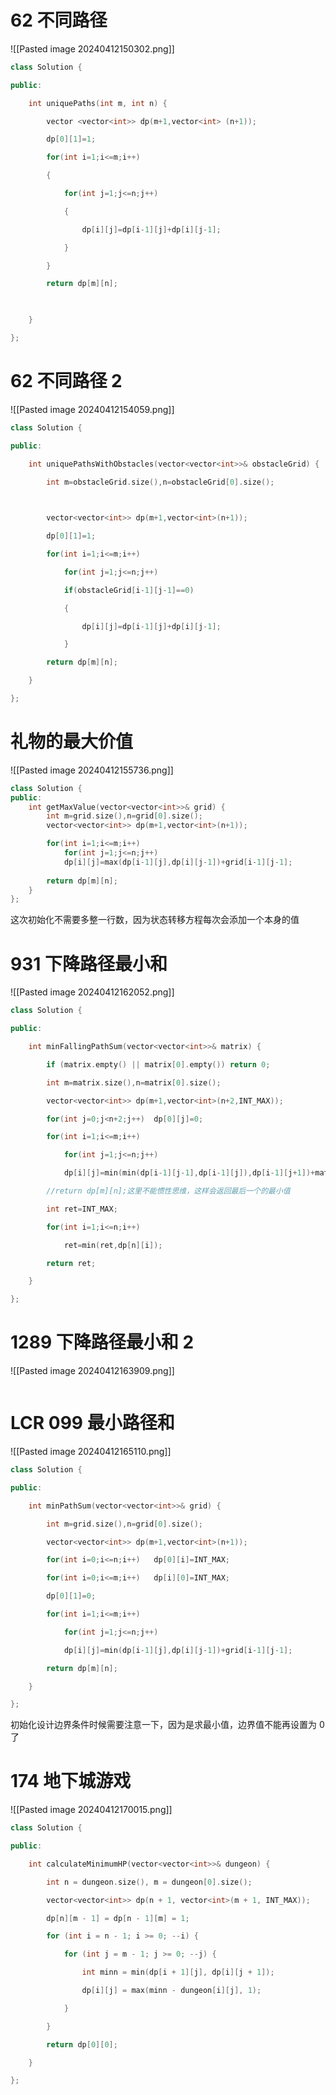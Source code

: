 # 62 不同路径
![[Pasted image 20240412150302.png]]


```cpp
class Solution {

public:

    int uniquePaths(int m, int n) {

        vector <vector<int>> dp(m+1,vector<int> (n+1));

        dp[0][1]=1;

        for(int i=1;i<=m;i++)

        {

            for(int j=1;j<=n;j++)

            {

                dp[i][j]=dp[i-1][j]+dp[i][j-1];

            }

        }

        return dp[m][n];

  

    }

};
```

# 62 不同路径 2
![[Pasted image 20240412154059.png]]


```cpp
class Solution {

public:

    int uniquePathsWithObstacles(vector<vector<int>>& obstacleGrid) {

        int m=obstacleGrid.size(),n=obstacleGrid[0].size();

  

        vector<vector<int>> dp(m+1,vector<int>(n+1));

        dp[0][1]=1;

        for(int i=1;i<=m;i++)

            for(int j=1;j<=n;j++)

            if(obstacleGrid[i-1][j-1]==0)

            {

                dp[i][j]=dp[i-1][j]+dp[i][j-1];

            }

        return dp[m][n];

    }

};
```

# 礼物的最大价值
![[Pasted image 20240412155736.png]]
```cpp
class Solution {
public:
    int getMaxValue(vector<vector<int>>& grid) {
        int m=grid.size(),n=grid[0].size();
        vector<vector<int>> dp(m+1,vector<int>(n+1));

        for(int i=1;i<=m;i++)
            for(int j=1;j<=n;j++)
            dp[i][j]=max(dp[i-1][j],dp[i][j-1])+grid[i-1][j-1];
        
        return dp[m][n];
    }
};
```
这次初始化不需要多整一行数，因为状态转移方程每次会添加一个本身的值

# 931 下降路径最小和
![[Pasted image 20240412162052.png]]

```cpp
class Solution {

public:

    int minFallingPathSum(vector<vector<int>>& matrix) {

        if (matrix.empty() || matrix[0].empty()) return 0;

        int m=matrix.size(),n=matrix[0].size();

        vector<vector<int>> dp(m+1,vector<int>(n+2,INT_MAX));

        for(int j=0;j<n+2;j++)  dp[0][j]=0;

        for(int i=1;i<=m;i++)

            for(int j=1;j<=n;j++)

            dp[i][j]=min(min(dp[i-1][j-1],dp[i-1][j]),dp[i-1][j+1])+matrix[i-1][j-1];

        //return dp[m][n];这里不能惯性思维，这样会返回最后一个的最小值

        int ret=INT_MAX;

        for(int i=1;i<=n;i++)

            ret=min(ret,dp[n][i]);

        return ret;

    }

};
```

# 1289 下降路径最小和 2
![[Pasted image 20240412163909.png]]
```cpp
```

# LCR 099 最小路径和
![[Pasted image 20240412165110.png]]
```cpp
class Solution {

public:

    int minPathSum(vector<vector<int>>& grid) {

        int m=grid.size(),n=grid[0].size();

        vector<vector<int>> dp(m+1,vector<int>(n+1));

        for(int i=0;i<=n;i++)   dp[0][i]=INT_MAX;

        for(int i=0;i<=m;i++)   dp[i][0]=INT_MAX;

        dp[0][1]=0;

        for(int i=1;i<=m;i++)

            for(int j=1;j<=n;j++)

            dp[i][j]=min(dp[i-1][j],dp[i][j-1])+grid[i-1][j-1];

        return dp[m][n];

    }

};
```

初始化设计边界条件时候需要注意一下，因为是求最小值，边界值不能再设置为 0 了

# 174 地下城游戏
![[Pasted image 20240412170015.png]]
```cpp
class Solution {

public:

    int calculateMinimumHP(vector<vector<int>>& dungeon) {

        int n = dungeon.size(), m = dungeon[0].size();

        vector<vector<int>> dp(n + 1, vector<int>(m + 1, INT_MAX));

        dp[n][m - 1] = dp[n - 1][m] = 1;

        for (int i = n - 1; i >= 0; --i) {

            for (int j = m - 1; j >= 0; --j) {

                int minn = min(dp[i + 1][j], dp[i][j + 1]);

                dp[i][j] = max(minn - dungeon[i][j], 1);

            }

        }

        return dp[0][0];

    }

};
```
